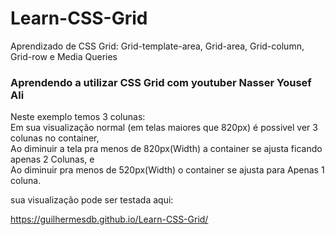 # Learn-CSS-Grid
Aprendizado de CSS Grid: Grid-template-area, Grid-area, Grid-column, Grid-row e Media Queries

### Aprendendo a utilizar CSS Grid com youtuber Nasser Yousef Ali

Neste exemplo temos 3 colunas:  
Em sua visualização normal (em telas maiores que 820px) é possivel ver 3 colunas no container,  
Ao diminuir a tela pra menos de 820px(Width) a container se ajusta ficando apenas 2 Colunas, e    
Ao diminuir pra menos de 520px(Width) o container se ajusta para Apenas 1 coluna.  
 
sua visualização pode ser testada aqui:  

https://guilhermesdb.github.io/Learn-CSS-Grid/
